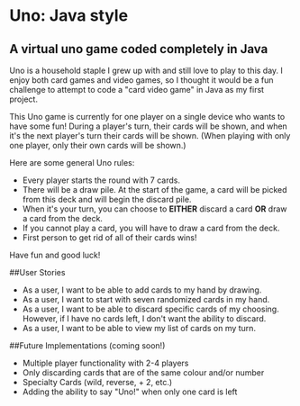 # Uno: Java style

## A virtual uno game coded completely in Java

Uno is a household staple I grew up with and still love to play to this day.
I enjoy both card games and video games, so I thought it would be a fun challenge
to attempt to code a "card video game" in Java as my first project.


This Uno game is currently for one player on a single device who wants to have some fun! 
During a player's turn, their cards
will be shown, and when it's the next player's turn their cards will be shown. (When playing
with only one player, only their own cards will be shown.)


Here are some general Uno rules:
- Every player starts the round with 7 cards.
- There will be a draw pile. At the start of the game, a card will be picked from this
deck and will begin the discard pile.
- When it's your turn, you can choose to **EITHER** discard a card **OR** draw a card from the deck. 
- If you cannot play a card, you will have to draw a card from the deck.
- First person to get rid of all of their cards wins!

Have fun and good luck!

##User Stories
- As a user, I want to be able to add cards to my hand by drawing.
- As a user, I want to start with seven randomized cards in my hand.
- As a user, I want to be able to discard specific cards of my choosing. However, if I have no cards left, I 
don't want the ability to discard. 
- As a user, I want to be able to view my list of cards on my turn.

##Future Implementations (coming soon!)
- Multiple player functionality with 2-4 players
- Only discarding cards that are of the same colour and/or number
- Specialty Cards (wild, reverse, + 2, etc.)
- Adding the ability to say "Uno!" when only one card is left